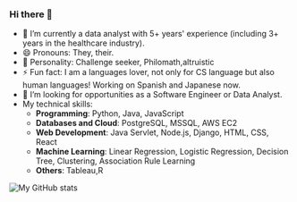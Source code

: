 ### Hi there 👋
- 🔭 I’m currently a data analyst with 5+ years' experience (including 3+ years in the healthcare industry).
- 😄 Pronouns: They, their.
- 🙂 Personality: Challenge seeker, Philomath,altruistic
- ⚡ Fun fact: I am a languages lover, not only for CS language but also human languages! Working on Spanish and Japanese now.
- 👯 I’m looking for opportunities as a Software Engineer or Data Analyst.
- My technical skills:
  + **Programming**: Python, Java, JavaScript
  + **Databases and Cloud**: PostgreSQL, MSSQL, AWS EC2
  + **Web Development**: Java Servlet, Node.js, Django, HTML, CSS, React
  + **Machine Learning**: Linear Regression, Logistic Regression, Decision Tree, Clustering, Association Rule Learning
  + **Others**: Tableau,R

![My GitHub stats](https://github-readme-stats.vercel.app/api?username=bingyang-hu&count_private=true&show_icons=true&theme=radical)

<!-- [![Top Langs](https://github-readme-stats.vercel.app/api/top-langs/?username=bingyang-hu&layout=compact)](https://github.com/bingyang-hu/github-readme-stats) -->


<!--
**bingyang-hu/bingyang-hu** is a ✨ _special_ ✨ repository because its `README.md` (this file) appears on your GitHub profile.

Here are some ideas to get you started:

- 🔭 I’m currently working on ...
- 🌱 I’m currently learning ...
- 👯 I’m looking to collaborate on ...
- 🤔 I’m looking for help with ...
- 💬 Ask me about ...
- 📫 How to reach me: ...
- 😄 Pronouns: ...
- ⚡ Fun fact: ...
-->
